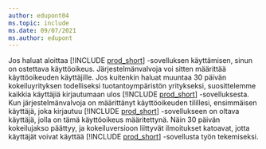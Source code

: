 ```yaml
---
author: edupont04
ms.topic: include
ms.date: 09/07/2021
ms.author: edupont
---
```

Jos haluat aloittaa [!INCLUDE [prod_short](../includes/prod_short.md)] -sovelluksen käyttämisen, sinun on ostettava käyttöoikeus. Järjestelmänvalvoja voi sitten määrittää käyttöoikeuden käyttäjille. Jos kuitenkin haluat muuntaa 30 päivän kokeiluyrityksen todelliseksi tuotantoympäristön yritykseksi, suosittelemme kaikkia käyttäjiä kirjautumaan ulos [!INCLUDE [prod_short](../includes/prod_short.md)] -sovelluksesta. Kun järjestelmänvalvoja on määrittänyt käyttöoikeuden tilillesi, ensimmäisen käyttäjä, joka kirjautuu [!INCLUDE [prod_short](../includes/prod_short.md)] -sovellukseen on oltava käyttäjä, jolla on tämä käyttöoikeus määritettynä. Näin 30 päivän kokeilujakso päättyy, ja kokeiluversioon liittyvät ilmoitukset katoavat, jotta käyttäjät voivat käyttää [!INCLUDE [prod_short](../includes/prod_short.md)] -sovellusta työn tekemiseksi.
